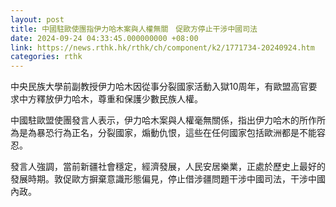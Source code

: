 ```yaml
---
layout: post
title: 中國駐歐使團指伊力哈木案與人權無關　促歐方停止干涉中國司法
date: 2024-09-24 04:33:45.000000000 +08:00
link: https://news.rthk.hk/rthk/ch/component/k2/1771734-20240924.htm
categories: rthk
---
```


中央民族大學前副教授伊力哈木因從事分裂國家活動入獄10周年，有歐盟高官要求中方釋放伊力哈木，尊重和保護少數民族人權。

中國駐歐盟使團發言人表示，伊力哈木案與人權毫無關係，指出伊力哈木的所作所為是為暴恐行為正名，分裂國家，煽動仇恨，這些在任何國家包括歐洲都是不能容忍。

發言人強調，當前新疆社會穩定，經濟發展，人民安居樂業，正處於歷史上最好的發展時期。敦促歐方摒棄意識形態偏見，停止借涉疆問題干涉中國司法，干涉中國內政。
